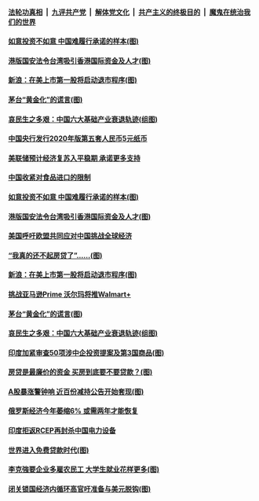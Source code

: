 

####  [法轮功真相](../../../../basic/blob/master/README.md?t=07090631) &nbsp;|&nbsp; [九评共产党](../../../../9ping.md/blob/master/README.md?t=07090631) &nbsp;|&nbsp; [解体党文化](../../../../jtdwh.md/blob/master/README.md?t=07090631)  &nbsp;|&nbsp; [共产主义的终极目的](../../../../gczydzjmd.md/blob/master/README.md?t=07090631) &nbsp;|&nbsp; [魔鬼在统治我们的世界](../../../../mgztzwmdsj.md/blob/master/README.md?t=07090631) 

#### [如意投资不如意 中国难履行承诺的样本(图)](../pages/p5/939080.md?t=07090631) 

#### [港版国安法令台湾吸引香港国际资金及人才(图)](../pages/p5/939076.md?t=07090631) 

#### [新浪：在美上市第一股将启动退市程序(图)](../pages/p5/939023.md?t=07090631) 

#### [茅台“黄金化”的谎言(图)](../pages/p5/939017.md?t=07090631) 

#### [哀民生之多艰：中国六大基础产业衰退轨迹(组图)](../pages/p5/939007.md?t=07090631) 


#### [中国央行发行2020年版第五套人民币5元纸币](../pages/p5/939103.md?t=07090631) 

#### [美联储预计经济复苏入平稳期 承诺更多支持](../pages/p5/939102.md?t=07090631) 

#### [中国收紧对食品进口的限制](../pages/p5/939082.md?t=07090631) 

#### [如意投资不如意 中国难履行承诺的样本(图)](../pages/p5/939080.md?t=07090631) 

#### [港版国安法令台湾吸引香港国际资金及人才(图)](../pages/p5/939076.md?t=07090631) 

#### [美国呼吁欧盟共同应对中国挑战全球经济](../pages/p5/939074.md?t=07090631) 

#### [“我真的还不起房贷了”……(图)](../pages/p5/939012.md?t=07090631) 

#### [新浪：在美上市第一股将启动退市程序(图)](../pages/p5/939023.md?t=07090631) 

#### [挑战亚马逊Prime 沃尔玛将推Walmart+](../pages/p5/939020.md?t=07090631) 

#### [茅台“黄金化”的谎言(图)](../pages/p5/939017.md?t=07090631) 

#### [哀民生之多艰：中国六大基础产业衰退轨迹(组图)](../pages/p5/939007.md?t=07090631) 


#### [印度加紧审查50项涉中企投资提案及第3国商品(图)](../pages/p5/938987.md?t=07090631) 

#### [房贷是最廉价的资金 买房到底要不要贷款？(图)](../pages/p5/938982.md?t=07090631) 

#### [A股暴涨警钟响 近百份减持公告开始套现(图)](../pages/p5/938981.md?t=07090631) 

#### [俄罗斯经济今年萎缩6% 或需两年才能恢复](../pages/p5/938968.md?t=07090631) 

#### [印度拒返RCEP再封杀中国电力设备](../pages/p5/938910.md?t=07090631) 

#### [世界进入免费贷款时代(图)](../pages/p5/938900.md?t=07090631) 

#### [李克強要企业多雇农民工 大学生就业花样更多(图)](../pages/p5/938870.md?t=07090631) 

#### [闭关锁国经济内循环高官吁准备与美元脱钩(图)](../pages/p5/938898.md?t=07090631) 

